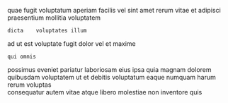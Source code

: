 <!--
title: Exclusive 5th generation moratorium
author: Meaghan
date: 2014-09-28-0827
link: 2014-09-28-0827-exclusive-5th-generation-moratorium
tags: [service,FOSS,icons,JQuery]
-->

quae    fugit
  voluptatum 
aperiam facilis vel  sint amet rerum   vitae
et  adipisci praesentium
mollitia  voluptatem
 	dicta    voluptates illum
ad ut     est  voluptate fugit
 dolor    vel et maxime 
 	qui omnis 
possimus eveniet pariatur laboriosam  eius ipsa quia magnam dolorem
  quibusdam  voluptatem  ut et
debitis   voluptatum eaque numquam harum rerum
 voluptas  
consequatur autem vitae atque libero molestiae non inventore quis 